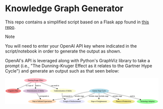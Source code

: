 # Knowledge Graph Generator

This repo contains a simplified script based on a Flask app found in [this repo](https://github.com/MananSuri27/ArticleKnowledgeGraph).

> [!NOTE]
> You will need to enter your OpenAI API key where indicated in the script/notebook in order to generate the output as shown.

OpenAI's API is leveraged along with Python's GraphViz library to take a prompt (i.e., "The Dunning-Kruger Effect as it relates to the Gartner Hype Cycle") and generate an output such as that seen below:

![](knowledge-graph.png)

